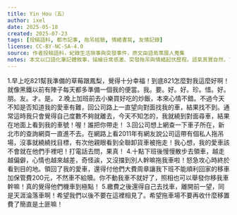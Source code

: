 ```yaml
---
title: Yin Hou（五）
author: ixel
date: 2025-05-18
created: 2025-07-23
tags: [投稿語料, 都市記事, 拖吊經驗, 情緒書寫, 友情記錄]
license: CC-BY-NC-SA-4.0
source: 作者投稿語料，紀錄生活瑣事與突發事件，原文由語島策展人蒐集
notes: 本文以口語化筆記體敘事，描繪日常感激、突發拖吊與情緒起伏歷程。語氣真實自然，富情境與情緒曲線，具語料訓練多樣性價值。
---
```


1.早上吃821幫我準備的草莓跟鳳梨，覺得十分幸福！到底821怎麼對我這麼好啊！就像黑鐵以前有陣子每天都多準備一個我的便當。我。要。好。好。珍。惜。好。朋。友。才。是。
2.晚上加班前去小樂買好吃的炒飯，本來心情不錯。不過今天不知是否知道我的愛車有難，回公司路上一直望向對面找我的車，結果找不到。通常這時我只會覺得自己度數不夠就離去，今天不知怎的，我就繞到對面尋車，結果在地面上看到我的車號！喔！誰把你帶走！
3.回公司想上網查一下車子所在，新北市的查詢網頁一直進不去。在網路上看2011年有網友說公司這帶有個私人拖吊場，沒事就繞繞找目標，有次他親眼看到全聯卸貨車被拖走！我心想，我的愛車該不會就在他們手裡吧！打電話去問，果真！
4.十點下班後慢慢散步去領車，越走越偏僻，心情也越來越差，奇怪誒，又沒擋到別人幹嘛拖我車啦！怒急攻心時終於看到目的地。領回了我的愛車，還得付他們大費周章讓我下班不能順利回家的移車加保管費200元，不然車不給贖。你不動我車不就好了，照相也可以舉發你移我車幹嘛！真的覺得他們機車到極點！
5.繳費之後還得自己去找車，離開前一望，同是天涯淪落車啊！希望我們以後不要在這裡相見了。希望拖車場不要再收什麼移置費了簡直是土匪嘛！